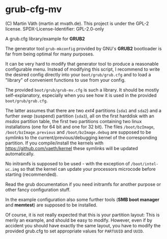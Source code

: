 # grub-cfg-mv

(C) Martin Väth (martin at mvath.de).
This project is under the GPL-2 license.
SPDX-License-Identifier: GPL-2.0-only

A grub.cfg library/example for __GRUB2__

The generator tool `grub-mkconfig` provided by GNU's __GRUB2__ bootloader
is far from being optimal for many purposes.

It can be very hard to modify that generator tool to produce a reasonable
configurable menu. Instead of modifying this script, I recommend
to write the desired config directly into your `boot/grub/grub.cfg`
and to load a "library" of convenient functions to use from your config.

The provided `boot/grub/grub-mv.cfg` is such a library.
It should be mostly self-explanatory, especially when you see how
it is used in the provided `boot/grub/grub.cfg`.

The latter assumes that there are two _ext4_ partitions (`sda1` and `sda2`)
and a further _swap_ (suspend) partition (`sda3`), all on the first harddisk
with an _msdos_ partition table, the first two partitions containing
two linux installations (one for 64 bit and one for 32 bit).
The files `/boot/bzImage`, `/boot/bzImage.previous` and `/boot/bzImage.debug`
are supposed to be symlinks to the current/previous/debugging kernel
of the corresponding partition.
If you compile/install the kernels with https://github.com/vaeth/kernel
these symlinks will be updated automatically.

No initramfs is supposed to be used - with the exception of
`/boot/intel-uc.img` so that the kernel can update
your processors microcode before starting (recommended).

Read the grub documentation if you need initramfs for another purpose
or other fancy configuration stuff.

In the example configuration also some further tools (__SMB boot manager__
and __memtest__) are supposed to be installed.

Of course, it is not really expected that this is your partition layout:
This is merily an example, and should be easy to modify.
However, even if by accident you should have exactly the same layout,
you have to modify the provided grub.cfg to set appropriate values
for `PARTUUID` and `UUID`.
